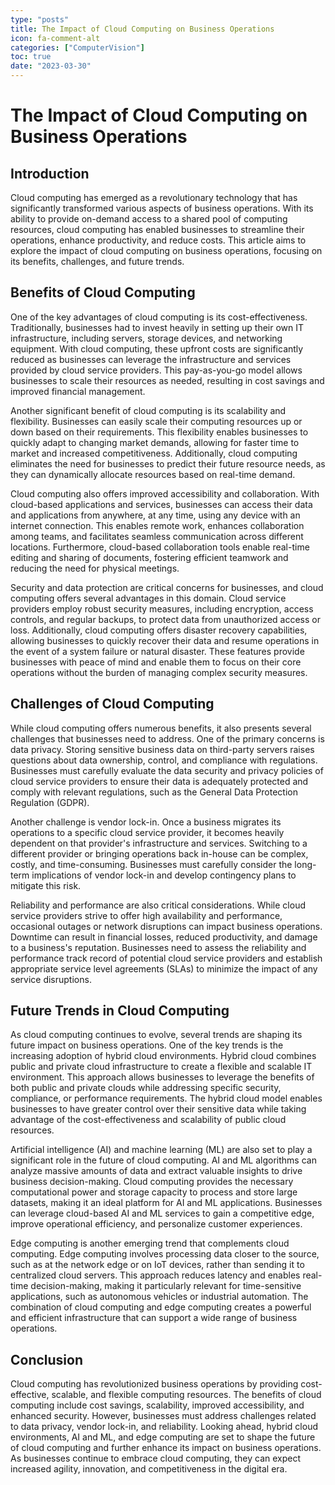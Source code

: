 ```yaml
---
type: "posts"
title: The Impact of Cloud Computing on Business Operations
icon: fa-comment-alt
categories: ["ComputerVision"]
toc: true
date: "2023-03-30"
---
```




# The Impact of Cloud Computing on Business Operations

## Introduction

Cloud computing has emerged as a revolutionary technology that has significantly transformed various aspects of business operations. With its ability to provide on-demand access to a shared pool of computing resources, cloud computing has enabled businesses to streamline their operations, enhance productivity, and reduce costs. This article aims to explore the impact of cloud computing on business operations, focusing on its benefits, challenges, and future trends.

## Benefits of Cloud Computing

One of the key advantages of cloud computing is its cost-effectiveness. Traditionally, businesses had to invest heavily in setting up their own IT infrastructure, including servers, storage devices, and networking equipment. With cloud computing, these upfront costs are significantly reduced as businesses can leverage the infrastructure and services provided by cloud service providers. This pay-as-you-go model allows businesses to scale their resources as needed, resulting in cost savings and improved financial management.

Another significant benefit of cloud computing is its scalability and flexibility. Businesses can easily scale their computing resources up or down based on their requirements. This flexibility enables businesses to quickly adapt to changing market demands, allowing for faster time to market and increased competitiveness. Additionally, cloud computing eliminates the need for businesses to predict their future resource needs, as they can dynamically allocate resources based on real-time demand.

Cloud computing also offers improved accessibility and collaboration. With cloud-based applications and services, businesses can access their data and applications from anywhere, at any time, using any device with an internet connection. This enables remote work, enhances collaboration among teams, and facilitates seamless communication across different locations. Furthermore, cloud-based collaboration tools enable real-time editing and sharing of documents, fostering efficient teamwork and reducing the need for physical meetings.

Security and data protection are critical concerns for businesses, and cloud computing offers several advantages in this domain. Cloud service providers employ robust security measures, including encryption, access controls, and regular backups, to protect data from unauthorized access or loss. Additionally, cloud computing offers disaster recovery capabilities, allowing businesses to quickly recover their data and resume operations in the event of a system failure or natural disaster. These features provide businesses with peace of mind and enable them to focus on their core operations without the burden of managing complex security measures.

## Challenges of Cloud Computing

While cloud computing offers numerous benefits, it also presents several challenges that businesses need to address. One of the primary concerns is data privacy. Storing sensitive business data on third-party servers raises questions about data ownership, control, and compliance with regulations. Businesses must carefully evaluate the data security and privacy policies of cloud service providers to ensure their data is adequately protected and comply with relevant regulations, such as the General Data Protection Regulation (GDPR).

Another challenge is vendor lock-in. Once a business migrates its operations to a specific cloud service provider, it becomes heavily dependent on that provider's infrastructure and services. Switching to a different provider or bringing operations back in-house can be complex, costly, and time-consuming. Businesses must carefully consider the long-term implications of vendor lock-in and develop contingency plans to mitigate this risk.

Reliability and performance are also critical considerations. While cloud service providers strive to offer high availability and performance, occasional outages or network disruptions can impact business operations. Downtime can result in financial losses, reduced productivity, and damage to a business's reputation. Businesses need to assess the reliability and performance track record of potential cloud service providers and establish appropriate service level agreements (SLAs) to minimize the impact of any service disruptions.

## Future Trends in Cloud Computing

As cloud computing continues to evolve, several trends are shaping its future impact on business operations. One of the key trends is the increasing adoption of hybrid cloud environments. Hybrid cloud combines public and private cloud infrastructure to create a flexible and scalable IT environment. This approach allows businesses to leverage the benefits of both public and private clouds while addressing specific security, compliance, or performance requirements. The hybrid cloud model enables businesses to have greater control over their sensitive data while taking advantage of the cost-effectiveness and scalability of public cloud resources.

Artificial intelligence (AI) and machine learning (ML) are also set to play a significant role in the future of cloud computing. AI and ML algorithms can analyze massive amounts of data and extract valuable insights to drive business decision-making. Cloud computing provides the necessary computational power and storage capacity to process and store large datasets, making it an ideal platform for AI and ML applications. Businesses can leverage cloud-based AI and ML services to gain a competitive edge, improve operational efficiency, and personalize customer experiences.

Edge computing is another emerging trend that complements cloud computing. Edge computing involves processing data closer to the source, such as at the network edge or on IoT devices, rather than sending it to centralized cloud servers. This approach reduces latency and enables real-time decision-making, making it particularly relevant for time-sensitive applications, such as autonomous vehicles or industrial automation. The combination of cloud computing and edge computing creates a powerful and efficient infrastructure that can support a wide range of business operations.

## Conclusion

Cloud computing has revolutionized business operations by providing cost-effective, scalable, and flexible computing resources. The benefits of cloud computing include cost savings, scalability, improved accessibility, and enhanced security. However, businesses must address challenges related to data privacy, vendor lock-in, and reliability. Looking ahead, hybrid cloud environments, AI and ML, and edge computing are set to shape the future of cloud computing and further enhance its impact on business operations. As businesses continue to embrace cloud computing, they can expect increased agility, innovation, and competitiveness in the digital era.